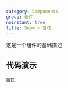 ```yaml
---
category: Components
group: 组件
noinstant: true
title: Snow - 雪花
---
```


这是一个组件的基础描述

## 代码演示

<code src="./demos/index.tsx"  background="#f0f2f5">属性</code>
